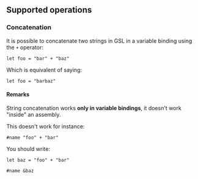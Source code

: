 ## Supported operations

### Concatenation

It is possible to concatenate two strings in GSL in a variable binding using the `+` operator:
```
let foo = "bar" + "baz"
```
Which is equivalent of saying:
```
let foo = "barbaz"
```

#### Remarks

String concatenation works **only in variable bindings**, it doesn't work "inside" an assembly.

This doesn't work for instance:
```
#name "foo" + "bar"
```

You should write:
```
let baz = "foo" + "bar"

#name &baz
```
